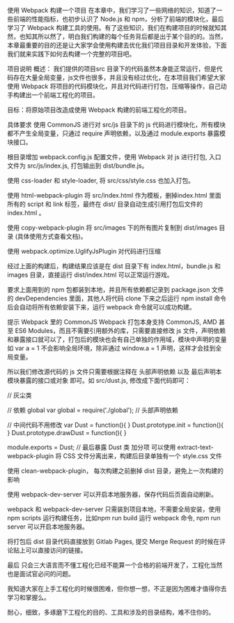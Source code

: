 使用 Webpack 构建一个项目
在本章中，我们学习了一些网络的知识，知道了一些前端的性能指标，也初步认识了 Node.js 和 npm，分析了前端的模块化，最后学习了 Webpack 构建工具的使用。有了这些知识，我们在构建项目的时候就知其然，也知其所以然了，明白我们构建的每个任务背后都是出于某个目的的。当然，本章最重要的目的还是让大家学会使用构建去优化我们项目目录和开发体验，下面我们就来实践下如何去构建一个完整的项目吧。

项目说明
概述： 我们提供的项目src 目录下的代码虽然本身能正常运行，但是代码存在大量全局变量，js文件也很多，并且没有经过优化，在本项目我们希望大家使用 Webpack 将项目的代码模块化，并且对代码进行打包，压缩等操作，自己动手构建出一个前端工程化的项目。

目标：将原始项目改造成使用 Webpack 构建的前端工程化的项目。

具体要求
使用 CommonJS 进行对 src/js 目录下的 js 代码进行模块化，所有模块都不产生全局变量，只通过 require 声明依赖，以及通过 module.exports 暴露模块接口。

根目录增加 webpack.config.js 配置文件，使用 Webpack 对 js 进行打包, 入口文件为 src/js/index.js, 打包输出到 dist/bundle.js。

使用 css-loader 和 style-loader, 将 src/css/style.css 也加入打包。

使用 html-webpack-plugin 将 src/index.html 作为模板，删掉index.html 里面所有的 script 和 link 标签，最终在 dist/ 目录自动生成引用打包后文件的 index.html 。

使用 copy-webpack-plugin 将 src/images 下的所有图片复制到 dist/images 目录 (具体使用方式查看文档)。

使用 webpack.optimize.UglifyJsPlugin 对代码进行压缩

经过上面的构建后，构建结果应该是在 dist 目录下有 index.html，bundle.js 和 images 目录，直接运行 dist/index.html 可以正常运行游戏。

要求上面用到的 npm 包都装到本地，并且所有依赖都记录到 package.json 文件的 devDependencies 里面，其他人将代码 clone 下来之后运行 npm install 命令后会自动将所有依赖安装下来，运行 webpack 命令就可以成功构建。

提示
Webpack 里的 CommonJS
Webpack 打包本身支持 CommonJS, AMD 甚至 ES6 Modules，而且不需要引用额外的库，只需要直接修改 js 文件，声明依赖和暴露接口就可以了，打包后的模块也会有自己单独的作用域，模块中声明的变量如 var a = 1 不会影响全局环境，除非通过 window.a = 1 声明，这样才会挂到全局变量。

所以我们修改源代码的 js 文件只需要根据注释在 头部声明依赖 以及 最后声明本模块暴露的接口或对象 即可。如 src/dust.js, 修改成下面代码即可：

// 灰尘类

// 依赖 global
var global = require('./global');  // 头部声明依赖

// 中间代码不用修改
var Dust = function(){
}
Dust.prototype.init = function(){
}
Dust.prototype.drawDust = function(){
}

module.exports = Dust;   // 最后暴露 Dust 类
加分项
可以使用 extract-text-webpack-plugin 将 CSS 文件分离出来，构建后目录单独有一个 style.css 文件

使用 clean-webpack-plugin， 每次构建之前删掉 dist 目录，避免上一次构建的影响

使用 webpack-dev-server 可以开启本地服务器，保存代码后页面自动刷新。

webpack 和 webpack-dev-server 只需装到项目本地，不需要全局安装，使用 npm scripts 运行构建任务，比如npm run build 运行 webpack 命令, npm run server 可以开启本地服务器。

将打包后 dist 目录代码直接放到 Gitlab Pages, 提交 Merge Request 的时候在评论贴上可以直接访问的链接。

最后
只会三大语言而不懂工程化已经不能算一个合格的前端开发了，工程化当然也是面试官必问的问题。

我知道大家在上手工程化的时候很困难，但你想一想，不正是因为困难才值得你去学习和掌握么。

耐心，细致，多琢磨下工程化的目的、工具和涉及的目录结构，难不住你的。